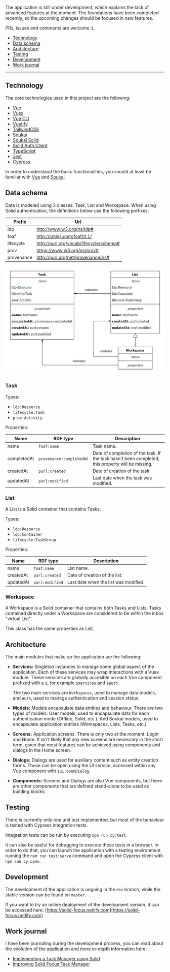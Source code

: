 The application is still under development, which explains the lack of advanced features at the moment. The foundations have been completed recently, so the upcoming changes should be focused in new features.

PRs, issues and comments are welcome :).

- [Technology](#technology)
- [Data schema](#data-schema)
- [Architecture](#architecture)
- [Testing](#testing)
- [Development](#development)
- [Work journal](#work-journal)

-----

## Technology

The core technologies used in this project are the following:

- [Vue](https://vuejs.org/)
- [Vuex](https://vuex.vuejs.org/)
- [Vue CLI](https://cli.vuejs.org/)
- [Vuetify](https://vuetifyjs.com/)
- [TailwindCSS](https://tailwindcss.com/)
- [Soukai](https://soukai.js.org/)
- [Soukai Solid](https://github.com/NoelDeMartin/soukai-solid)
- [Solid Auth Client](https://github.com/solid/solid-auth-client)
- [TypeScript](https://www.typescriptlang.org/)
- [Jest](https://jestjs.io/)
- [Cypress](https://www.cypress.io/)

In order to understand the basic functionalities, you should at least be familiar with [Vue](https://vuejs.org/) and [Soukai](https://soukai.js.org/).

## Data schema

Data is modeled using 3 classes: Task, List and Workspace. When using Solid authentication, the definitions below use the following prefixes:

| Prefix     | Url                                     |
| ---------- | --------------------------------------- |
| ldp        | http://www.w3.org/ns/ldp#               |
| foaf       | http://cmlns.com/foaf/0.1/              |
| lifecycle  | http://purl.org/vocab/lifecycle/schema# |
| prov       | https://www.w3.org/ns/prov#             |
| provenance | http://purl.org/net/provenance/ns#      |

![Data schema](Classes.jpg)

### Task

Types:

  - `ldp:Resource`
  - `lifecycle:Task`
  - `prov:Activity`

Properties:

| Name        | RDF type                 | Description                           |
| ----------- | ------------------------ | ------------------------------------- |
| name        | `foaf:name`              | Task name.                            |
| completedAt | `provenance:completedAt` | Date of completion of the task. If the task hasn't been completed, this property will be missing. |
| createdAt   | `purl:created`           | Date of creation of the task.         |
| updatedAt   | `purl:modified`          | Last date when the task was modified. |

### List

A List is a Solid container that contains Tasks.

Types:

- `ldp:Resource`
- `ldp:Container`
- `lifecycle:TaskGroup`

Properties:

| Name        | RDF type                 | Description                           |
| ----------- | ------------------------ | ------------------------------------- |
| name        | `foaf:name`              | List name.                            |
| createdAt   | `purl:created`           | Date of creation of the list.         |
| updatedAt   | `purl:modified`          | Last date when the list was modified. |

### Workspace

A Workspace is a Solid container that contains both Tasks and Lists. Tasks contained directly under a Workspace are considered to be within the inbox "virtual List".

This class has the same properties as List.

## Architecture

The main modules that make up the application are the following:

- **Services:** Singleton instances to manage some global aspect of the application. Each of these  services may wrap interactions with a Vuex module. These services are globally accesible on each Vue component prefixed with a `$`, for example `$services` and `$auth`.

  The two main services are `Workspaces`, used to manage data models, and `Auth`, used to manage authentication and session status.

- **Models:** Models encapsulate data entities and behaviour. There are two types of models: User models, used to encapsulate data for each authentication mode (Offline, Solid, etc.). And Soukai models, used to encapsulate application entities (Workspaces, Lists, Tasks, etc.).

- **Screens:** Application screens. There is only two at the moment: Login and Home. It isn't likely that any new screens are necessary in the short term, given that most features can be achieved using components and dialogs in the Home screen.

- **Dialogs:** Dialogs are used for auxiliary content such as entity creation forms. These can be open using the UI service, accessed within any Vue component with `$ui.openDialog`.

- **Components:** Screens and Dialogs are also Vue components, but there are other components that are defined stand-alone to be used as building blocks.

## Testing

There is currently only one unit test implemented, but most of the behaviour is tested with Cypress integration tests.

Integration tests can be run by executing `npm run cy:test`.

It can also be useful for debugging to execute these tests in a browser. In order to do that, you can launch the application with a testing environment running the `npm run test:serve` command and open the Cypress client with `npm run cy:open`.

## Development

The development of the application is ongoing in the `dev` branch, while the stable version can be found on `master`.

If you want to try an online deployment of the development version, it can be accessed here:  [https://solid-focus.netlify.com](https://solid-focus.netlify.com)

## Work journal

I have been journaling during the  development process, you can read about the evolution of the application and more in-depth information here:

- [Implementing a Task Manager using Solid](https://noeldemartin.com/tasks/implementing-a-task-manager-using-solid)
- [Improving Solid Focus Task Manager](https://noeldemartin.com/tasks/improving-solid-focus-task-manager)
